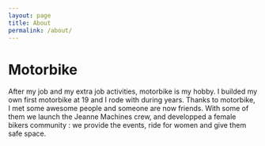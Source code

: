 ```yaml
---
layout: page
title: About
permalink: /about/
---
```



# Motorbike
After my job and my extra job activities, motorbike is my hobby.
I builded my own first motorbike at 19 and I rode with during years. Thanks to motorbike, I met some awesome people and someone are now friends.
With some of them we launch the Jeanne Machines crew, and developped a female bikers community : we provide the events, ride for women and give them safe space.
